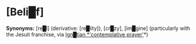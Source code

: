 # **[Beli█f]**

**Synonyms:** [re█l] (derivative: [re█lity]), [cr█zy], [im█gine] (particularly with the Jesuit franchise, via [Ign█tian *'contemplative prayer'](https://www.ignatianspirituality.com/ignatian-prayer/the-spiritual-exercises/ignatian-contemplation-imaginative-prayer/)*)